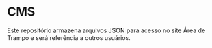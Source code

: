 # CMS
Este repositório armazena arquivos JSON para acesso no site Área de Trampo e será referência a outros usuários.
